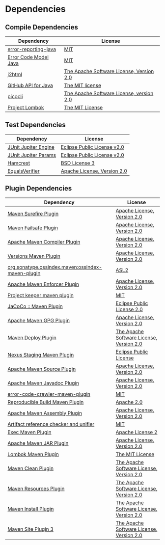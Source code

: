 <!-- @formatter:off -->
# Dependencies

## Compile Dependencies

| Dependency                 | License                                       |
| -------------------------- | --------------------------------------------- |
| [error-reporting-java][0]  | [MIT][1]                                      |
| [Error Code Model Java][2] | [MIT][1]                                      |
| [j2html][4]                | [The Apache Software License, Version 2.0][5] |
| [GitHub API for Java][6]   | [The MIT license][7]                          |
| [picocli][8]               | [The Apache Software License, version 2.0][5] |
| [Project Lombok][10]       | [The MIT License][11]                         |

## Test Dependencies

| Dependency                 | License                           |
| -------------------------- | --------------------------------- |
| [JUnit Jupiter Engine][12] | [Eclipse Public License v2.0][13] |
| [JUnit Jupiter Params][12] | [Eclipse Public License v2.0][13] |
| [Hamcrest][16]             | [BSD License 3][17]               |
| [EqualsVerifier][18]       | [Apache License, Version 2.0][5]  |

## Plugin Dependencies

| Dependency                                              | License                                       |
| ------------------------------------------------------- | --------------------------------------------- |
| [Maven Surefire Plugin][20]                             | [Apache License, Version 2.0][21]             |
| [Maven Failsafe Plugin][22]                             | [Apache License, Version 2.0][21]             |
| [Apache Maven Compiler Plugin][24]                      | [Apache License, Version 2.0][21]             |
| [Versions Maven Plugin][26]                             | [Apache License, Version 2.0][21]             |
| [org.sonatype.ossindex.maven:ossindex-maven-plugin][28] | [ASL2][5]                                     |
| [Apache Maven Enforcer Plugin][30]                      | [Apache License, Version 2.0][21]             |
| [Project keeper maven plugin][32]                       | [MIT][1]                                      |
| [JaCoCo :: Maven Plugin][34]                            | [Eclipse Public License 2.0][35]              |
| [Apache Maven GPG Plugin][36]                           | [Apache License, Version 2.0][5]              |
| [Maven Deploy Plugin][38]                               | [The Apache Software License, Version 2.0][5] |
| [Nexus Staging Maven Plugin][40]                        | [Eclipse Public License][41]                  |
| [Apache Maven Source Plugin][42]                        | [Apache License, Version 2.0][21]             |
| [Apache Maven Javadoc Plugin][44]                       | [Apache License, Version 2.0][21]             |
| [error-code-crawler-maven-plugin][46]                   | [MIT][1]                                      |
| [Reproducible Build Maven Plugin][48]                   | [Apache 2.0][5]                               |
| [Apache Maven Assembly Plugin][50]                      | [Apache License, Version 2.0][21]             |
| [Artifact reference checker and unifier][52]            | [MIT][1]                                      |
| [Exec Maven Plugin][54]                                 | [Apache License 2][5]                         |
| [Apache Maven JAR Plugin][56]                           | [Apache License, Version 2.0][21]             |
| [Lombok Maven Plugin][58]                               | [The MIT License][1]                          |
| [Maven Clean Plugin][60]                                | [The Apache Software License, Version 2.0][5] |
| [Maven Resources Plugin][62]                            | [The Apache Software License, Version 2.0][5] |
| [Maven Install Plugin][64]                              | [The Apache Software License, Version 2.0][5] |
| [Maven Site Plugin 3][66]                               | [The Apache Software License, Version 2.0][5] |

[32]: https://github.com/exasol/project-keeper-maven-plugin
[0]: https://github.com/exasol/error-reporting-java
[7]: https://www.opensource.org/licenses/mit-license.php
[5]: http://www.apache.org/licenses/LICENSE-2.0.txt
[10]: https://projectlombok.org
[20]: https://maven.apache.org/surefire/maven-surefire-plugin/
[40]: http://www.sonatype.com/public-parent/nexus-maven-plugins/nexus-staging/nexus-staging-maven-plugin/
[60]: http://maven.apache.org/plugins/maven-clean-plugin/
[1]: https://opensource.org/licenses/MIT
[22]: https://maven.apache.org/surefire/maven-failsafe-plugin/
[54]: http://www.mojohaus.org/exec-maven-plugin
[26]: http://www.mojohaus.org/versions-maven-plugin/
[17]: http://opensource.org/licenses/BSD-3-Clause
[24]: https://maven.apache.org/plugins/maven-compiler-plugin/
[36]: http://maven.apache.org/plugins/maven-gpg-plugin/
[35]: https://www.eclipse.org/legal/epl-2.0/
[41]: http://www.eclipse.org/legal/epl-v10.html
[34]: https://www.jacoco.org/jacoco/trunk/doc/maven.html
[11]: https://projectlombok.org/LICENSE
[48]: http://zlika.github.io/reproducible-build-maven-plugin
[2]: https://github.com/exasol/error-code-model-java
[21]: https://www.apache.org/licenses/LICENSE-2.0.txt
[30]: https://maven.apache.org/enforcer/maven-enforcer-plugin/
[58]: https://awhitford.github.com/lombok.maven/lombok-maven-plugin/
[13]: https://www.eclipse.org/legal/epl-v20.html
[4]: http://j2html.com
[64]: http://maven.apache.org/plugins/maven-install-plugin/
[12]: https://junit.org/junit5/
[28]: https://sonatype.github.io/ossindex-maven/maven-plugin/
[18]: http://www.jqno.nl/equalsverifier
[42]: https://maven.apache.org/plugins/maven-source-plugin/
[16]: http://hamcrest.org/JavaHamcrest/
[38]: http://maven.apache.org/plugins/maven-deploy-plugin/
[66]: http://maven.apache.org/plugins/maven-site-plugin/
[6]: https://github-api.kohsuke.org/
[62]: http://maven.apache.org/plugins/maven-resources-plugin/
[44]: https://maven.apache.org/plugins/maven-javadoc-plugin/
[46]: https://github.com/exasol/error-code-crawler-maven-plugin
[52]: https://github.com/exasol/artifact-reference-checker-maven-plugin
[56]: https://maven.apache.org/plugins/maven-jar-plugin/
[8]: http://picocli.info
[50]: https://maven.apache.org/plugins/maven-assembly-plugin/
